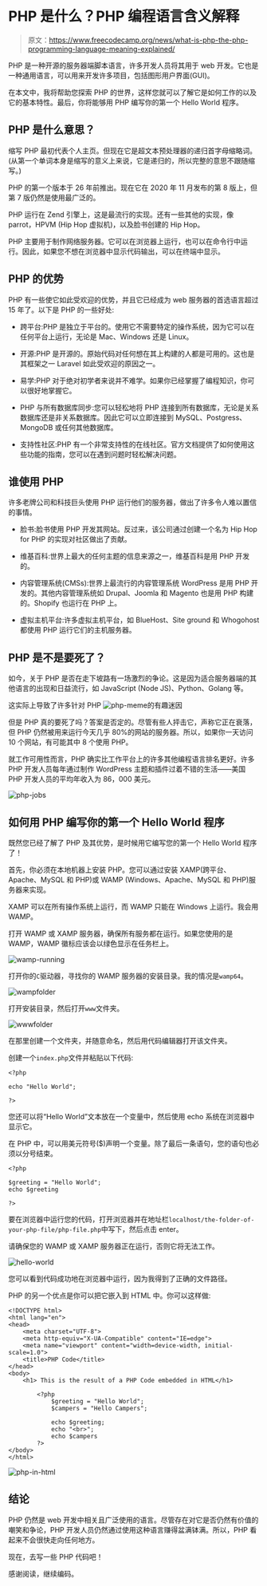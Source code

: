 # PHP 是什么？PHP 编程语言含义解释

> 原文：<https://www.freecodecamp.org/news/what-is-php-the-php-programming-language-meaning-explained/>

PHP 是一种开源的服务器端脚本语言，许多开发人员将其用于 web 开发。它也是一种通用语言，可以用来开发许多项目，包括图形用户界面(GUI)。

在本文中，我将帮助您探索 PHP 的世界，这样您就可以了解它是如何工作的以及它的基本特性。最后，你将能够用 PHP 编写你的第一个 Hello World 程序。

## PHP 是什么意思？

缩写 PHP 最初代表个人主页。但现在它是超文本预处理器的递归首字母缩略词。(从第一个单词本身是缩写的意义上来说，它是递归的，所以完整的意思不跟随缩写。)

PHP 的第一个版本于 26 年前推出。现在它在 2020 年 11 月发布的第 8 版上，但第 7 版仍然是使用最广泛的。

PHP 运行在 Zend 引擎上，这是最流行的实现。还有一些其他的实现，像 parrot，HPVM (Hip Hop 虚拟机)，以及脸书创建的 Hip Hop。

PHP 主要用于制作网络服务器。它可以在浏览器上运行，也可以在命令行中运行。因此，如果您不想在浏览器中显示代码输出，可以在终端中显示。

## PHP 的优势

PHP 有一些使它如此受欢迎的优势，并且它已经成为 web 服务器的首选语言超过 15 年了。以下是 PHP 的一些好处:

*   跨平台:PHP 是独立于平台的。使用它不需要特定的操作系统，因为它可以在任何平台上运行，无论是 Mac、Windows 还是 Linux。

*   开源:PHP 是开源的。原始代码对任何想在其上构建的人都是可用的。这也是其框架之一 Laravel 如此受欢迎的原因之一。

*   易学:PHP 对于绝对初学者来说并不难学。如果你已经掌握了编程知识，你可以很好地掌握它。

*   PHP 与所有数据库同步:您可以轻松地将 PHP 连接到所有数据库，无论是关系数据库还是非关系数据库。因此它可以立即连接到 MySQL、Postgress、MongoDB 或任何其他数据库。

*   支持性社区:PHP 有一个非常支持性的在线社区。官方文档提供了如何使用这些功能的指南，您可以在遇到问题时轻松解决问题。

## 谁使用 PHP

许多老牌公司和科技巨头使用 PHP 运行他们的服务器，做出了许多令人难以置信的事情。

*   脸书:脸书使用 PHP 开发其网站。反过来，该公司通过创建一个名为 Hip Hop for PHP 的实现对社区做出了贡献。

*   维基百科:世界上最大的任何主题的信息来源之一，维基百科是用 PHP 开发的。

*   内容管理系统(CMSs):世界上最流行的内容管理系统 WordPress 是用 PHP 开发的。其他内容管理系统如 Drupal、Joomla 和 Magento 也是用 PHP 构建的。Shopify 也运行在 PHP 上。

*   虚拟主机平台:许多虚拟主机平台，如 BlueHost、Site ground 和 Whogohost 都使用 PHP 运行它们的主机服务器。

## PHP 是不是要死了？

如今，关于 PHP 是否在走下坡路有一场激烈的争论。这是因为适合服务器端的其他语言的出现和日益流行，如 JavaScript (Node JS)、Python、Golang 等。

这实际上导致了许多针对 PHP
![php-meme](img/e5be857f9c487804cbb4111a3bb50c90.png)的有趣迷因

但是 PHP 真的要死了吗？答案是否定的。尽管有些人抨击它，声称它正在衰落，但 PHP 仍然被用来运行今天几乎 80%的网站的服务器。所以，如果你一天访问 10 个网站，有可能其中 8 个使用 PHP。

就工作可用性而言，PHP 确实比工作平台上的许多其他编程语言排名更好。许多 PHP 开发人员每年通过制作 WordPress 主题和插件过着不错的生活——美国 PHP 开发人员的平均年收入为 86，000 美元。

![php-jobs](img/749b72518daf7607fddf6930a10a053c.png)

## 如何用 PHP 编写你的第一个 Hello World 程序

既然您已经了解了 PHP 及其优势，是时候用它编写您的第一个 Hello World 程序了！

首先，你必须在本地机器上安装 PHP。您可以通过安装 XAMP(跨平台、Apache、MySQL 和 PHP)或 WAMP (Windows、Apache、MySQL 和 PHP)服务器来实现。

XAMP 可以在所有操作系统上运行，而 WAMP 只能在 Windows 上运行。我会用 WAMP。

打开 WAMP 或 XAMP 服务器，确保所有服务都在运行。如果您使用的是 WAMP，WAMP 徽标应该会以绿色显示在任务栏上。

![wamp-running](img/c5732cb56e61a64cd196b96c398223c3.png)

打开你的`C`驱动器，寻找你的 WAMP 服务器的安装目录。我的情况是`wamp64`。

![wampfolder](img/ec99b1cb177c68e0c06dd527e7883067.png)

打开安装目录，然后打开`www`文件夹。

![wwwfolder](img/3b729f0f95cb72be6448f0e6df0d4a30.png)

在那里创建一个文件夹，并随意命名，然后用代码编辑器打开该文件夹。

创建一个`index.php`文件并粘贴以下代码:

```
<?php

echo "Hello World";

?> 
```

您还可以将“Hello World”文本放在一个变量中，然后使用 echo 系统在浏览器中显示它。

在 PHP 中，可以用美元符号($)声明一个变量。除了最后一条语句，您的语句也必须以分号结束。

```
<?php

$greeting = "Hello World";
echo $greeting

?> 
```

要在浏览器中运行您的代码，打开浏览器并在地址栏`localhost/the-folder-of-your-php-file/php-file.php`中写下，然后点击 enter。

请确保您的 WAMP 或 XAMP 服务器正在运行，否则它将无法工作。

![hello-world](img/adc8afdc8eabbe724bc066177e62302e.png)

您可以看到代码成功地在浏览器中运行，因为我得到了正确的文件路径。

PHP 的另一个优点是你可以把它嵌入到 HTML 中。你可以这样做:

```
<!DOCTYPE html>
<html lang="en">
<head>
    <meta charset="UTF-8">
    <meta http-equiv="X-UA-Compatible" content="IE=edge">
    <meta name="viewport" content="width=device-width, initial-scale=1.0">
    <title>PHP Code</title>
</head>
<body>
    <h1> This is the result of a PHP Code embedded in HTML</h1>

        <?php 
            $greeting = "Hello World";
            $campers = "Hello Campers";

            echo $greeting;
            echo "<br>";
            echo $campers
        ?>
</body>
</html> 
```

![php-in-html](img/9b3df8539fd7a8a44f43c38a5950a45f.png)

## 结论

PHP 仍然是 web 开发中相关且广泛使用的语言。尽管存在对它是否仍然有价值的嘲笑和争论，PHP 开发人员仍然通过使用这种语言赚得盆满钵满。所以，PHP 看起来不会很快走向任何地方。

现在，去写一些 PHP 代码吧！

感谢阅读，继续编码。